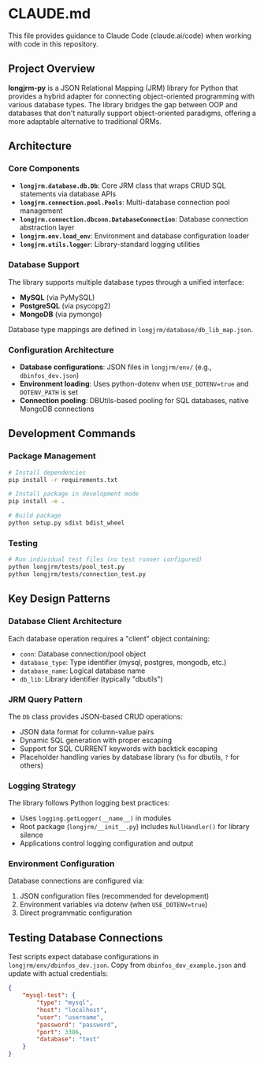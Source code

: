 # CLAUDE.md

This file provides guidance to Claude Code (claude.ai/code) when working with code in this repository.

## Project Overview

**longjrm-py** is a JSON Relational Mapping (JRM) library for Python that provides a hybrid adapter for connecting object-oriented programming with various database types. The library bridges the gap between OOP and databases that don't naturally support object-oriented paradigms, offering a more adaptable alternative to traditional ORMs.

## Architecture

### Core Components

- **`longjrm.database.db.Db`**: Core JRM class that wraps CRUD SQL statements via database APIs
- **`longjrm.connection.pool.Pools`**: Multi-database connection pool management 
- **`longjrm.connection.dbconn.DatabaseConnection`**: Database connection abstraction layer
- **`longjrm.env.load_env`**: Environment and database configuration loader
- **`longjrm.utils.logger`**: Library-standard logging utilities

### Database Support

The library supports multiple database types through a unified interface:
- **MySQL** (via PyMySQL) 
- **PostgreSQL** (via psycopg2)
- **MongoDB** (via pymongo)

Database type mappings are defined in `longjrm/database/db_lib_map.json`.

### Configuration Architecture

- **Database configurations**: JSON files in `longjrm/env/` (e.g., `dbinfos_dev.json`)
- **Environment loading**: Uses python-dotenv when `USE_DOTENV=true` and `DOTENV_PATH` is set
- **Connection pooling**: DBUtils-based pooling for SQL databases, native MongoDB connections

## Development Commands

### Package Management
```bash
# Install dependencies
pip install -r requirements.txt

# Install package in development mode
pip install -e .

# Build package
python setup.py sdist bdist_wheel
```

### Testing
```bash
# Run individual test files (no test runner configured)
python longjrm/tests/pool_test.py
python longjrm/tests/connection_test.py
```

## Key Design Patterns

### Database Client Architecture
Each database operation requires a "client" object containing:
- `conn`: Database connection/pool object
- `database_type`: Type identifier (mysql, postgres, mongodb, etc.)  
- `database_name`: Logical database name
- `db_lib`: Library identifier (typically "dbutils")

### JRM Query Pattern
The `Db` class provides JSON-based CRUD operations:
- JSON data format for column-value pairs
- Dynamic SQL generation with proper escaping
- Support for SQL CURRENT keywords with backtick escaping
- Placeholder handling varies by database library (`%s` for dbutils, `?` for others)

### Logging Strategy
The library follows Python logging best practices:
- Uses `logging.getLogger(__name__)` in modules
- Root package (`longjrm/__init__.py`) includes `NullHandler()` for library silence
- Applications control logging configuration and output

### Environment Configuration
Database connections are configured via:
1. JSON configuration files (recommended for development)
2. Environment variables via dotenv (when `USE_DOTENV=true`)
3. Direct programmatic configuration

## Testing Database Connections

Test scripts expect database configurations in `longjrm/env/dbinfos_dev.json`. Copy from `dbinfos_dev_example.json` and update with actual credentials:

```json
{
    "mysql-test": {
        "type": "mysql",
        "host": "localhost", 
        "user": "username",
        "password": "password",
        "port": 3306,
        "database": "test"
    }
}
```